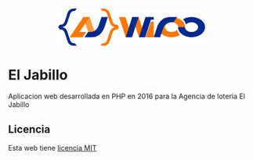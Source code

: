<p align="center">
    <img src="https://github.com/AJ-Wi/AJ-Wi/blob/main/assets/logo_horizontal.png" width="300" title="AJ-Wi">
</p>

# El Jabillo

Aplicacion web desarrollada en PHP en 2016 para la Agencia de loteria El Jabillo

## Licencia

Esta web tiene [licencia MIT](https://github.com/AJ-Wi/Tutorial_mapa_aleatorio_Godot/blob/main/LICENCE)

